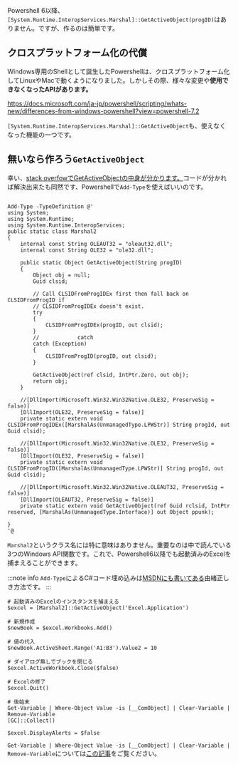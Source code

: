 <!--
title:   Powershell 6以降でもGetActiveObject()でExcelを呼ぶ方法
tags:    Excel,PowerShell
id:      e57f1fb165cf2ea33092
private: false
-->


Powershell 6以降、`[System.Runtime.InteropServices.Marshal]::GetActiveObject(progID)`はありません。ですが、作るのは簡単です。

## クロスプラットフォーム化の代償

Windows専用のShellとして誕生したPowershellは、クロスプラットフォーム化してLinuxやMacで動くようになりました。しかしその際、様々な変更や**使用できなくなったAPIがあります。**

https://docs.microsoft.com/ja-jp/powershell/scripting/whats-new/differences-from-windows-powershell?view=powershell-7.2

`[System.Runtime.InteropServices.Marshal]::GetActiveObject`も、使えなくなった機能の一つです。

## 無いなら作ろう`GetActiveObject`

幸い、[stack overfowでGetActiveObjectの中身が分かります。](https://stackoverflow.com/a/65496277)コードが分かれば解決出来たも同然です、Powershellで`Add-Type`を使えばいいのです。

```powershell:GetActiveObject_自作

Add-Type -TypeDefinition @'
using System;
using System.Runtime;
using System.Runtime.InteropServices;
public static class Marshal2
{
    internal const String OLEAUT32 = "oleaut32.dll";
    internal const String OLE32 = "ole32.dll";

    public static Object GetActiveObject(String progID)
    {
        Object obj = null;
        Guid clsid;

        // Call CLSIDFromProgIDEx first then fall back on CLSIDFromProgID if
        // CLSIDFromProgIDEx doesn't exist.
        try
        {
            CLSIDFromProgIDEx(progID, out clsid);
        }
        //            catch
        catch (Exception)
        {
            CLSIDFromProgID(progID, out clsid);
        }

        GetActiveObject(ref clsid, IntPtr.Zero, out obj);
        return obj;
    }

    //[DllImport(Microsoft.Win32.Win32Native.OLE32, PreserveSig = false)]
    [DllImport(OLE32, PreserveSig = false)]
    private static extern void CLSIDFromProgIDEx([MarshalAs(UnmanagedType.LPWStr)] String progId, out Guid clsid);

    //[DllImport(Microsoft.Win32.Win32Native.OLE32, PreserveSig = false)]
    [DllImport(OLE32, PreserveSig = false)]
    private static extern void CLSIDFromProgID([MarshalAs(UnmanagedType.LPWStr)] String progId, out Guid clsid);

    //[DllImport(Microsoft.Win32.Win32Native.OLEAUT32, PreserveSig = false)]
    [DllImport(OLEAUT32, PreserveSig = false)]
    private static extern void GetActiveObject(ref Guid rclsid, IntPtr reserved, [MarshalAs(UnmanagedType.Interface)] out Object ppunk);

}
'@

```

`Marshal2`というクラス名には特に意味はありません。重要なのは中で読んでいる3つのWindows API関数です。これで、Powershell6以降でも起動済みのExcelを捕まえることができます。

:::note info
`Add-Type`によるC#コード埋め込みは[MSDNにも書いてある](https://docs.microsoft.com/en-us/powershell/module/microsoft.powershell.utility/add-type?view=powershell-7.2#examples)由緒正しき方法です。
:::

```powershell:使い方はPowershell5.1までのGetActiveObject(progID)と同じ
# 起動済みのExcelのインスタンスを捕まえる
$excel = [Marshal2]::GetActiveObject('Excel.Application')

# 新規作成
$newBook = $excel.Workbooks.Add()

# 値の代入
$newBook.ActiveSheet.Range('A1:B3').Value2 = 10

# ダイアログ無しでブックを閉じる
$excel.ActiveWorkbook.Close($false)

# Excelの修了
$excel.Quit()

# 後始末
Get-Variable | Where-Object Value -is [__ComObject] | Clear-Variable | Remove-Variable
[GC]::Collect()
```

```:ダイアログが出るとまずい場合はこうする
$excel.DisplayAlerts = $false
```

`Get-Variable | Where-Object Value -is [__ComObject] | Clear-Variable | Remove-Variable`については[この記事](https://qiita.com/SilkyFowl/items/b4b6271619bd6d3824f7)をご覧ください。
